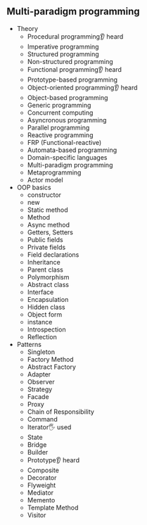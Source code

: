 ## Multi-paradigm programming

- Theory
  - Procedural programming👂 heard
  - Imperative programming
  - Structured programming
  - Non-structured programming
  - Functional programming👂 heard
  - Prototype-based programming
  - Object-oriented programming👂 heard
  - Object-based programming
  - Generic programming
  - Concurrent computing
  - Asyncronous programming
  - Parallel programming
  - Reactive programming
  - FRP (Functional-reactive)
  - Automata-based programming
  - Domain-specific languages
  - Multi-paradigm programming
  - Metaprogramming
  - Actor model
- OOP basics
  - constructor
  - new
  - Static method
  - Method
  - Async method
  - Getters, Setters
  - Public fields
  - Private fields
  - Field declarations
  - Inheritance
  - Parent class
  - Polymorphism
  - Abstract class
  - Interface
  - Encapsulation
  - Hidden class
  - Object form
  - instance
  - Introspection
  - Reflection
- Patterns
  - Singleton
  - Factory Method
  - Abstract Factory
  - Adapter
  - Observer
  - Strategy
  - Facade
  - Proxy
  - Chain of Responsibility
  - Command
  - Iterator🖐️ used
  - State
  - Bridge
  - Builder
  - Prototype👂 heard
  - Composite
  - Decorator
  - Flyweight
  - Mediator
  - Memento
  - Template Method
  - Visitor
